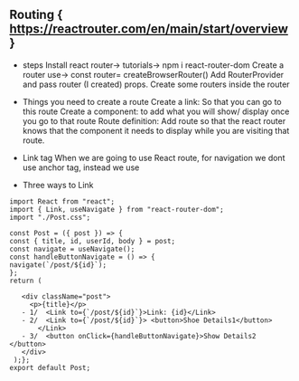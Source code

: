 ## Routing { https://reactrouter.com/en/main/start/overview }

- steps
  Install react router→ tutorials→ npm i react-router-dom
  Create a router use→ const router= createBrowserRouter()
  Add RouterProvider and pass router (I created) props.
  Create some routers inside the router

- Things you need to create a route
  Create a link: So that you can go to this route
  Create a component: to add what you will show/ display once you go to that route
  Route definition: Add route so that the react router knows that the component it needs to display while you are visiting that route.

- Link tag
  When we are going to use React route, for navigation we dont use anchor tag, instead we use <Link/>

- Three ways to Link

```
import React from "react";
import { Link, useNavigate } from "react-router-dom";
import "./Post.css";

const Post = ({ post }) => {
const { title, id, userId, body } = post;
const navigate = useNavigate();
const handleButtonNavigate = () => {
navigate(`/post/${id}`);
};
return (

   <div className="post">
     <p>{title}</p>
   - 1/  <Link to={`/post/${id}`}>Link: {id}</Link>
   - 2/  <Link to={`/post/${id}`}> <button>Shoe Details1</button>
       </Link>
   - 3/  <button onClick={handleButtonNavigate}>Show Details2 </button>
   </div>
 );};
export default Post;
```
